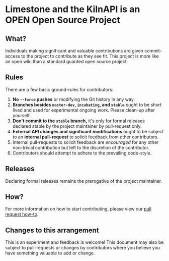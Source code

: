 # Limestone and the KilnAPI is an OPEN Open Source Project

## What?

Individuals making significant and valuable contributions are given commit-access to the project to contribute as they see fit. This project is more like an open wiki than a standard guarded open source project.

## Rules

There are a few basic ground-rules for contributors:

1. **No `--force` pushes** or modifying the Git history in any way.
2. **Branches besides `master-dev`, `incubating`, and `stable`** ought to be short lived and used for experimental ongoing work. Please clean-up after yourself.
3. **Don't commit to the `stable` branch,** it's only for formal releases declared stable by the project maintainer by pull-request only.
4. **External API changes and significant modifications** ought to be subject to an **internal pull-request** to solicit feedback from other contributors.
5. Internal pull-requests to solicit feedback are *encouraged* for any other non-trivial contribution but left to the discretion of the contributor.
6. Contributors should attempt to adhere to the prevailing code-style.

## Releases

Declaring formal releases remains the prerogative of the project maintainer.

## How?

For more information on how to start contributing, please view our [pull request how-to](https://github.com/TheAmeliaDeWitt/Limestone/wiki/PR-Handling).

## Changes to this arrangement

This is an experiment and feedback is welcome! This document may also be subject to pull-requests or changes by contributors where you believe you have something valuable to add or change.
